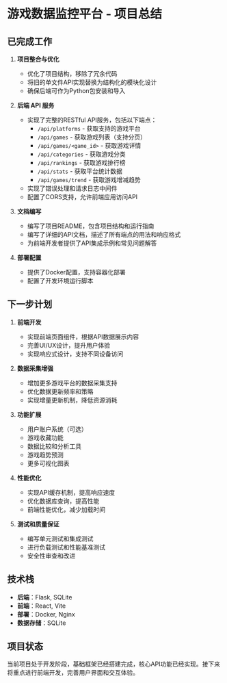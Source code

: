 # 游戏数据监控平台 - 项目总结

## 已完成工作

1. **项目整合与优化**
   - 优化了项目结构，移除了冗余代码
   - 将旧的单文件API实现替换为结构化的模块化设计
   - 确保后端可作为Python包安装和导入

2. **后端 API 服务**
   - 实现了完整的RESTful API服务，包括以下端点：
     - `/api/platforms` - 获取支持的游戏平台
     - `/api/games` - 获取游戏列表（支持分页）
     - `/api/games/<game_id>` - 获取游戏详情
     - `/api/categories` - 获取游戏分类
     - `/api/rankings` - 获取游戏排行榜
     - `/api/stats` - 获取平台统计数据
     - `/api/games/trend` - 获取游戏增减趋势
   - 实现了错误处理和请求日志中间件
   - 配置了CORS支持，允许前端应用访问API

3. **文档编写**
   - 编写了项目README，包含项目结构和运行指南
   - 编写了详细的API文档，描述了所有端点的用法和响应格式
   - 为前端开发者提供了API集成示例和常见问题解答

4. **部署配置**
   - 提供了Docker配置，支持容器化部署
   - 配置了开发环境运行脚本

## 下一步计划

1. **前端开发**
   - 实现前端页面组件，根据API数据展示内容
   - 完善UI/UX设计，提升用户体验
   - 实现响应式设计，支持不同设备访问

2. **数据采集增强**
   - 增加更多游戏平台的数据采集支持
   - 优化数据更新频率和策略
   - 实现增量更新机制，降低资源消耗

3. **功能扩展**
   - 用户账户系统（可选）
   - 游戏收藏功能
   - 数据比较和分析工具
   - 游戏趋势预测
   - 更多可视化图表

4. **性能优化**
   - 实现API缓存机制，提高响应速度
   - 优化数据库查询，提高性能
   - 前端性能优化，减少加载时间

5. **测试和质量保证**
   - 编写单元测试和集成测试
   - 进行负载测试和性能基准测试
   - 安全性审查和改进

## 技术栈

- **后端**：Flask, SQLite
- **前端**：React, Vite
- **部署**：Docker, Nginx
- **数据存储**：SQLite

## 项目状态

当前项目处于开发阶段，基础框架已经搭建完成，核心API功能已经实现。接下来将重点进行前端开发，完善用户界面和交互体验。 